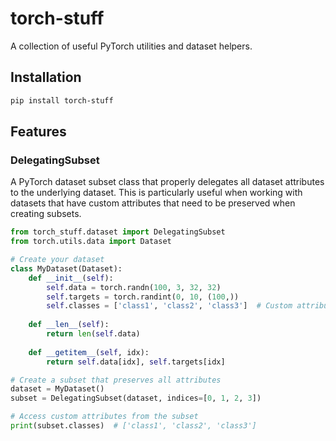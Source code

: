 # torch-stuff

A collection of useful PyTorch utilities and dataset helpers.

## Installation

```bash
pip install torch-stuff
```

## Features

### DelegatingSubset

A PyTorch dataset subset class that properly delegates all dataset attributes to the underlying dataset. This is particularly useful when working with datasets that have custom attributes that need to be preserved when creating subsets.

```python
from torch_stuff.dataset import DelegatingSubset
from torch.utils.data import Dataset

# Create your dataset
class MyDataset(Dataset):
    def __init__(self):
        self.data = torch.randn(100, 3, 32, 32)
        self.targets = torch.randint(0, 10, (100,))
        self.classes = ['class1', 'class2', 'class3']  # Custom attribute
    
    def __len__(self):
        return len(self.data)
    
    def __getitem__(self, idx):
        return self.data[idx], self.targets[idx]

# Create a subset that preserves all attributes
dataset = MyDataset()
subset = DelegatingSubset(dataset, indices=[0, 1, 2, 3])

# Access custom attributes from the subset
print(subset.classes)  # ['class1', 'class2', 'class3']
```
